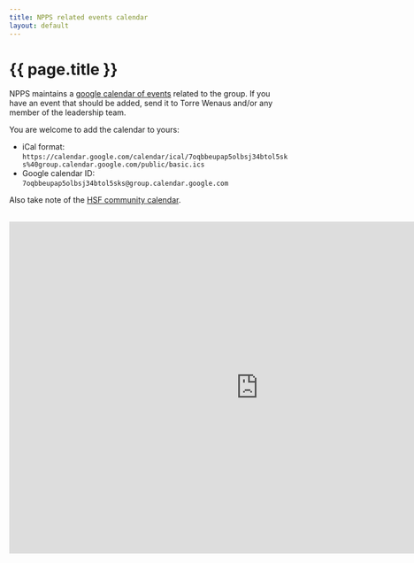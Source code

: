 ```yaml
---
title: NPPS related events calendar
layout: default
---
```


# {{ page.title }}

NPPS maintains a [google calendar of events](https://calendar.google.com/calendar/embed?src=7oqbbeupap5olbsj34btol5sks%40group.calendar.google.com&ctz=America%2FNew_York) related to the group. If you have an event that should be added, send it to Torre Wenaus and/or any member of the leadership team.

You are welcome to add the calendar to yours:

* iCal format: `https://calendar.google.com/calendar/ical/7oqbbeupap5olbsj34btol5sks%40group.calendar.google.com/public/basic.ics`
* Google calendar ID:  `7oqbbeupap5olbsj34btol5sks@group.calendar.google.com`

Also take note of the [HSF community calendar](https://calendar.google.com/calendar/embed?src=e4v33e1a1drbncdle1n03ahpcs%40group.calendar.google.com&ctz=Europe/Amsterdam).

<br>

<iframe src="https://calendar.google.com/calendar/embed?src=7oqbbeupap5olbsj34btol5sks%40group.calendar.google.com&ctz=America%2FNew_York" style="border: 0" width="900" height="600" frameborder="0" scrolling="no"></iframe>
